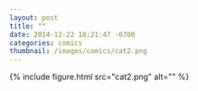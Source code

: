 ```yaml
---
layout: post
title: ""
date: 2014-12-22 18:21:47 -0700
categories: comics
thumbnail: /images/comics/cat2.png
---
```


{% include figure.html src="cat2.png" alt="" %}